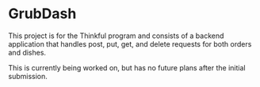 # GrubDash
This project is for the Thinkful program and consists of a backend application that handles post, put, get, and delete requests for both orders and dishes.

This is currently being worked on, but has no future plans after the initial submission.
